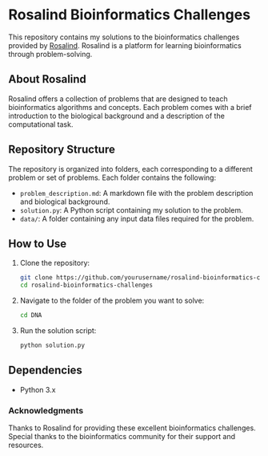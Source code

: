 # Rosalind Bioinformatics Challenges

This repository contains my solutions to the bioinformatics challenges provided by [Rosalind](http://rosalind.info/). Rosalind is a platform for learning bioinformatics through problem-solving.

## About Rosalind

Rosalind offers a collection of problems that are designed to teach bioinformatics algorithms and concepts. Each problem comes with a brief introduction to the biological background and a description of the computational task.

## Repository Structure

The repository is organized into folders, each corresponding to a different problem or set of problems. Each folder contains the following:

- `problem_description.md`: A markdown file with the problem description and biological background.
- `solution.py`: A Python script containing my solution to the problem.
- `data/`: A folder containing any input data files required for the problem.

## How to Use

1. Clone the repository:

   ```sh
   git clone https://github.com/yourusername/rosalind-bioinformatics-challenges.git
   cd rosalind-bioinformatics-challenges
   ```

2. Navigate to the folder of the problem you want to solve:

   ```sh
   cd DNA
   ```

3. Run the solution script:
   ```sh
   python solution.py
   ```

## Dependencies

- Python 3.x

### Acknowledgments

Thanks to Rosalind for providing these excellent bioinformatics challenges.
Special thanks to the bioinformatics community for their support and resources.
